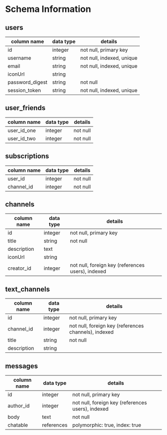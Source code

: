 # Schema Information

## users
column name     | data type | details
----------------|-----------|-----------------------
id              | integer   | not null, primary key
username        | string    | not null, indexed, unique
email           | string    | not null, indexed, unique
iconUrl         | string    |
password_digest | string    | not null
session_token   | string    | not null, indexed, unique

## user_friends
column name     | data type | details
----------------|-----------|-----------------------
user_id_one     | integer   | not null
user_id_two     | integer   | not null

## subscriptions
column name     | data type | details
----------------|-----------|-----------------------
user_id         | integer   | not null
channel_id      | integer   | not null

## channels
column name    | data type | details
---------------|-----------|-----------------------
id             | integer   | not null, primary key
title          | string    | not null
description    | text      |
iconUrl        | string    |
creator_id     | integer   | not null, foreign key (references users), indexed

## text_channels
column name | data type | details
------------|-----------|-----------------------
id          | integer   | not null, primary key
channel_id  | integer   | not null, foreign key (references channels), indexed
title       | string    | not null
description | string    |

## messages
column name | data type | details
------------|-----------|-----------------------
id          | integer   | not null, primary key
author_id   | integer   | not null, foreign key (references users), indexed
body        | text      | not null
chatable    | references| polymorphic: true, index: true
